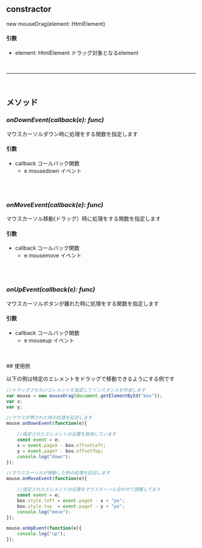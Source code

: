 ## constractor
 new mouseDrag(element: HtmlElement)
#### 引数

* element: HtmlElement
ドラッグ対象となるelement
<br>
 

---
<br>

## メソッド

### *onDownEvent(callback(e): func)*
マウスカーソルダウン時に処理をする関数を指定します
#### 引数
* callback コールバック関数
   * e mousedown イベント
<br>
<br>

### *onMoveEvent(callback(e): func)*
マウスカーソル移動(ドラッグ）時に処理をする関数を指定します
#### 引数
* callback コールバック関数
   * e mousemove イベント
<br>
<br>

### *onUpEvent(callback(e): func)*
マウスカーソルボタンが離れた時に処理をする関数を指定します
#### 引数
* callback コールバック関数
   * e mouseup イベント
<br>
<br>
## 使用例

以下の例は特定のエレメントをドラッグで移動できるようにする例です

```javascript
//ドラッグさせたいエレメントを指定してインスタンスを作成します
var mouse = new mouseDrag(document.getElementById("box"));
var x;
var y;

//マウスが押された時の処理を記述します
mouse.onDownEvent(function(e){

    //指定されたエレメントの位置を取得しています
    const event = e;
    x = event.pageX - box.offsetLeft;
    y = event.pageY - box.offsetTop;
    console.log("down");
});

//マウスカーソルが移動した時の処理を記述します
mouse.onMoveEvent(function(e){

    //指定されたエレメントの位置をマウスカーソル合わせて調整してます
    const event = e;
    box.style.left = event.pageX - x + "px";
    box.style.top  = event.pageY - y + "px";
    console.log("move");
});

mouse.onUpEvent(function(e){
    console.log("up");
});



```
